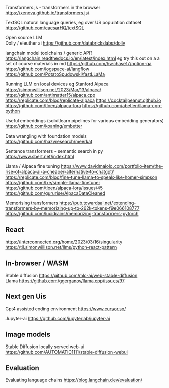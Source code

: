 Transformers.js - transformers in the browser
https://xenova.github.io/transformers.js/

TextSQL natural language queries, eg over US population dataset
https://github.com/caesarHQ/textSQL

Open source LLM  
Dolly / eleuther ai https://github.com/databrickslabs/dolly

langchain model toolchains / generic API?
https://langchain.readthedocs.io/en/latest/index.html
eg try this out on a a set of course materials in md
https://github.com/hwchase17/notion-qa
https://github.com/logspace-ai/langflow
https://github.com/PotatoSpudowski/fastLLaMa


Running LLM on local devices eg Stanford Alpaca
https://simonwillison.net/2023/Mar/13/alpaca/
https://github.com/antimatter15/alpaca.cpp
https://replicate.com/blog/replicate-alpaca
https://cocktailpeanut.github.io
https://github.com/tloen/alpaca-lora
https://github.com/abetlen/llama-cpp-python



Useful embeddings (scikitlearn pipelines for various embedding generators)
https://github.com/koaning/embetter

Data wrangling with foundation models
https://github.com/hazyresearch/meerkat

Sentence transformers - semantic search in py
https://www.sbert.net/index.html


Llama / Alpaca fine tuning
https://www.davidmaiolo.com/portfolio-item/the-rise-of-alpaca-ai-a-cheaper-alternative-to-chatgpt/
https://replicate.com/blog/fine-tune-llama-to-speak-like-homer-simpson
https://github.com/lxe/simple-llama-finetuner
https://github.com/tloen/alpaca-lora/issues/45
https://github.com/gururise/AlpacaDataCleaned

Memorising transformers
https://pub.towardsai.net/extending-transformers-by-memorizing-up-to-262k-tokens-f9e066108777
https://github.com/lucidrains/memorizing-transformers-pytorch


## React

https://interconnected.org/home/2023/03/16/singularity
https://til.simonwillison.net/llms/python-react-pattern


## In-browser / WASM

Stable diffusion https://github.com/mlc-ai/web-stable-diffusion  
Llama https://github.com/ggerganov/llama.cpp/issues/97


## Next gen Uis

Gpt4 assisted coding environment
https://www.cursor.so/

Jupyter-ai
https://github.com/jupyterlab/jupyter-ai

## Image models

Stable Diffusion locally served web-ui
https://github.com/AUTOMATIC1111/stable-diffusion-webui


## Evaluation

Evaluating language chains
https://blog.langchain.dev/evaluation/

